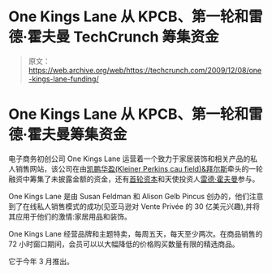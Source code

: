 # One Kings Lane 从 KPCB、第一轮和雷德·霍夫曼 TechCrunch 筹集资金

> 原文：<https://web.archive.org/web/https://techcrunch.com/2009/12/08/one-kings-lane-funding/>

# One Kings Lane 从 KPCB、第一轮和雷德·霍夫曼筹集资金

电子商务初创公司 One Kings Lane 运营着一个致力于家居装饰和相关产品的私人销售网站，该公司在由[凯鹏华盈(Kleiner Perkins cau field)&拜尔斯](https://web.archive.org/web/20221006081120/http://www.crunchbase.com/financial-organization/kleiner-perkins-caufield-byers)牵头的一轮融资中筹集了未披露金额的资金，还有[首轮资本](https://web.archive.org/web/20221006081120/http://www.crunchbase.com/financial-organization/first-round-capital)和天使投资人[雷德·霍夫曼](https://web.archive.org/web/20221006081120/http://www.crunchbase.com/person/reid-hoffman)参与。

One Kings Lane 是由 Susan Feldman 和 Alison Gelb Pincus 创办的，他们注意到了在线私人销售模式的成功(见亚马逊对 Vente Privée 的 30 亿美元兴趣),并将其应用于他们的激情:家居用品和装饰。

One Kings Lane 经营品牌和主题特卖，每周五天，每天至少两次。在商品销售的 72 小时窗口期间，会员可以以大幅降低的价格购买数量有限的精选商品。

它于今年 3 月推出。